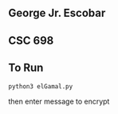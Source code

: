 ## George Jr. Escobar
## CSC 698

## To Run
```
python3 elGamal.py
```
then enter message to encrypt